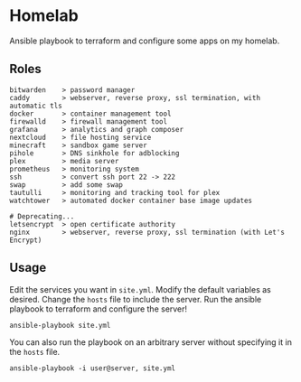 # Homelab
Ansible playbook to terraform and configure some apps on my homelab.

## Roles
```
bitwarden    > password manager
caddy        > webserver, reverse proxy, ssl termination, with automatic tls
docker       > container management tool
firewalld    > firewall management tool
grafana      > analytics and graph composer
nextcloud    > file hosting service
minecraft    > sandbox game server
pihole       > DNS sinkhole for adblocking
plex         > media server
prometheus   > monitoring system
ssh          > convert ssh port 22 -> 222
swap         > add some swap
tautulli     > monitoring and tracking tool for plex
watchtower   > automated docker container base image updates

# Deprecating...
letsencrypt  > open certificate authority
nginx        > webserver, reverse proxy, ssl termination (with Let's Encrypt)
```

## Usage
Edit the services you want in `site.yml`.
Modify the default variables as desired.
Change the `hosts` file to include the server.
Run the ansible playbook to terraform and configure the server!
```
ansible-playbook site.yml
```

You can also run the playbook on an arbitrary server without specifying it in the `hosts` file.
```
ansible-playbook -i user@server, site.yml
```
